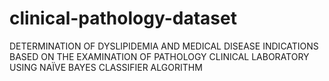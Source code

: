 # clinical-pathology-dataset
DETERMINATION OF DYSLIPIDEMIA AND MEDICAL DISEASE INDICATIONS BASED ON THE EXAMINATION OF PATHOLOGY CLINICAL LABORATORY USING NAÏVE BAYES CLASSIFIER ALGORITHM
